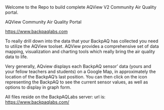 Welcome to the Repo to build complete AQView V2 Community Air Quality portal. 

AQView Community Air Quality Portal

https://www.backpaqlabs.com

To really drill down into the data that your BackpAQ has collected you need to utilize the AQView toolset. AQView provides a comprehensive set of data mapping, visualization and charting tools which really bring the air quality data to life. 

Very generally, AQview displays each BackpAQ sensor’ data  (yours and your fellow teachers and students) on a Google Map, in approximately the location of the BackpAQ’s last position. You can then click on the icon representing the BackpAQ to see the current sensor values, as well as options to display in graph form. 


All files reside on the BackpAQLabs server: url is: https://www.backpaqlabs.com/

